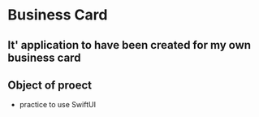 
# Business Card

## It' application to have been created for my own business card

## Object of proect
- practice to use SwiftUI
